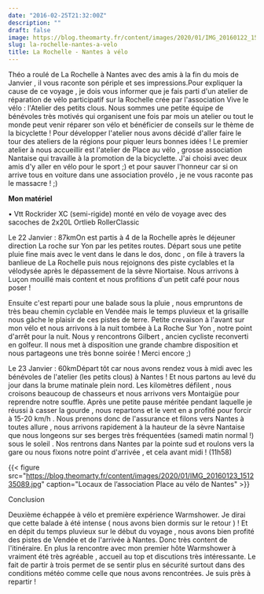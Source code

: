 ```yaml
---
date: "2016-02-25T21:32:00Z"
description: ""
draft: false
image: https://blog.theomarty.fr/content/images/2020/01/IMG_20160122_154313163.jpg
slug: la-rochelle-nantes-a-velo
title: La Rochelle - Nantes à vélo
---
```



Théo a roulé de La Rochelle à Nantes avec des amis à la fin du mois de Janvier , il vous raconte son périple et ses impressions.Pour expliquer la cause de ce voyage , je dois vous informer que je fais parti d'un atelier de réparation de vélo participatif sur la Rochelle crée par l'association Vive le vélo : l'Atelier des petits clous. Nous sommes une petite équipe de bénévoles très motivés qui organisent une fois par mois un atelier ou tout le monde peut venir réparer son vélo et bénéficier de conseils sur le thème de la bicyclette ! Pour développer l'atelier nous avons décidé d'aller faire le tour des ateliers de la régions pour piquer leurs bonnes idées ! Le premier atelier à nous accueillir est l'atelier de Place au vélo , grosse association Nantaise qui travaille à la promotion de la bicyclette. J'ai choisi avec deux amis d'y aller en vélo pour le sport ;) et pour sauver l'honneur car si on arrive tous en voiture dans une association provélo , je ne vous raconte pas le massacre ! ;)

**Mon matériel**

• Vtt Rockrider XC (semi-rigide) monté en vélo de voyage avec des sacoches de 2x20L Ortlieb RollerClassic

Le 22 Janvier : 87kmOn est partis à 4 de la Rochelle après le déjeuner direction La roche sur Yon par les petites routes. Départ sous une petite pluie fine mais avec le vent dans le dans le dos, donc , on file à travers la banlieue de La Rochelle puis nous rejoignons des piste cyclables et la vélodysée après le dépassement de la sèvre Niortaise. Nous arrivons à Luçon mouillé mais content et nous profitions d'un petit café pour nous poser !

Ensuite c'est reparti pour une balade sous la pluie , nous empruntons de très beau chemin cyclable en Vendée mais le temps pluvieux et la grisaille nous gâche le plaisir de ces pistes de terre. Petite crevaison à l'avant sur mon vélo et nous arrivons à la nuit tombée à La Roche Sur Yon , notre point d'arrêt pour la nuit. Nous y rencontrons Gilbert , ancien cycliste reconverti en golfeur. Il nous met à disposition une grande chambre  disposition et nous partageons une très bonne soirée ! Merci encore ;)

Le 23 Janvier : 60kmDépart tôt car nous avons rendez vous à midi avec les bénévoles de l'atelier (les petits clous) à Nantes ! Et nous partons au levé du jour dans la brume matinale plein nord. Les kilomètres défilent , nous croisons beaucoup de chasseurs et nous arrivons vers Montaigüe pour reprendre notre souffle. Après une petite pause méritée pendant laquelle je réussi à casser la gourde ,  nous repartons et le vent en a profité pour forcir à 15-20 km/h . Nous prenons donc de l'assurance et filons vers Nantes à toutes allure , nous arrivons rapidement à la hauteur de la sèvre Nantaise que nous longeons sur ses berges très fréquentées (samedi matin normal !) sous le soleil . Nos rentrons dans Nantes par la pointe sud et roulons vers la gare ou nous fixons notre point d'arrivée , et cela avant midi ! (11h58)

{{< figure src="https://blog.theomarty.fr/content/images/2020/01/IMG_20160123_151235089.jpg" caption="Locaux de l’association Place au vélo de Nantes" >}}

Conclusion

Deuxième échappée à vélo et première expérience Warmshower. Je dirai que cette balade à été intense ( nous avons bien dormis sur le retour ) ! Et en dépit du temps pluvieux sur le début du voyage , nous avons bien profité des pistes de Vendée et de l'arrivée à Nantes. Donc très content de l'itinéraire. En plus la rencontre avec mon premier hôte Warmshower à vraiment été très agréable , accueil au top et discutions très intéressante. Le fait de partir à trois permet de se sentir plus en sécurité surtout dans des conditions météo comme celle que nous avons rencontrées. Je suis près à repartir !



